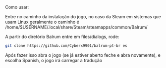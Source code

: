 Como usar:

Entre no caminho da instalação do jogo, no caso da Steam em sistemas que usam Linux geralmente o caminho é /home/$USERNAME/.local/share/Steam/steamapps/common/Balrum/

A partir do diretório Balrum entre em files/dialogs, rode:

```bash
git clone https://github.com/Cyberx9901/balrum-pt-br es
```

Após fazer isso abra o jogo (se já estiver aberto feche e abra novamente), e escolha Spanish, o jogo irá carregar a tradução
